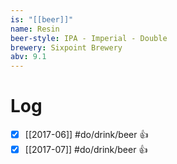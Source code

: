 ```yaml
---
is: "[[beer]]"
name: Resin
beer-style: IPA - Imperial - Double
brewery: Sixpoint Brewery
abv: 9.1
---
```

# Log
- [x] [[2017-06]] #do/drink/beer 👍
- [x] [[2017-07]] #do/drink/beer 👍
